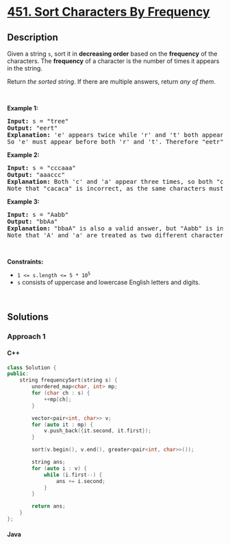 # [451. Sort Characters By Frequency](https://leetcode.com/problems/sort-characters-by-frequency)

## Description

<p>Given a string <code>s</code>, sort it in <strong>decreasing order</strong> based on the <strong>frequency</strong> of the characters. The <strong>frequency</strong> of a character is the number of times it appears in the string.</p>

<p>Return <em>the sorted string</em>. If there are multiple answers, return <em>any of them</em>.</p>
<p>&nbsp;</p>

<p><strong class="example">Example 1:</strong></p>
<pre>
<strong>Input:</strong> s = &quot;tree&quot;
<strong>Output:</strong> &quot;eert&quot;
<strong>Explanation:</strong> &#39;e&#39; appears twice while &#39;r&#39; and &#39;t&#39; both appear once.
So &#39;e&#39; must appear before both &#39;r&#39; and &#39;t&#39;. Therefore &quot;eetr&quot; is also a valid answer.
</pre>

<p><strong class="example">Example 2:</strong></p>
<pre>
<strong>Input:</strong> s = &quot;cccaaa&quot;
<strong>Output:</strong> &quot;aaaccc&quot;
<strong>Explanation:</strong> Both &#39;c&#39; and &#39;a&#39; appear three times, so both &quot;cccaaa&quot; and &quot;aaaccc&quot; are valid answers.
Note that &quot;cacaca&quot; is incorrect, as the same characters must be together.
</pre>

<p><strong class="example">Example 3:</strong></p>
<pre>
<strong>Input:</strong> s = &quot;Aabb&quot;
<strong>Output:</strong> &quot;bbAa&quot;
<strong>Explanation:</strong> &quot;bbaA&quot; is also a valid answer, but &quot;Aabb&quot; is incorrect.
Note that &#39;A&#39; and &#39;a&#39; are treated as two different characters.
</pre>
<p>&nbsp;</p>

<p><strong>Constraints:</strong></p>
<ul>
    <li><code>1 &lt;= s.length &lt;= 5 * 10<sup>5</sup></code></li>
    <li><code>s</code> consists of uppercase and lowercase English letters and digits.</li>
</ul>
<p>&nbsp;</p>

## Solutions

### **Approach 1**

<!-- tabs:start -->

#### C++

```cpp
class Solution {
public:
    string frequencySort(string s) {
        unordered_map<char, int> mp;
        for (char ch : s) {
            ++mp[ch];
        }

        vector<pair<int, char>> v;
        for (auto it : mp) {
            v.push_back({it.second, it.first});
        }

        sort(v.begin(), v.end(), greater<pair<int, char>>());

        string ans;
        for (auto i : v) {
            while (i.first--) {
                ans += i.second;
            }
        }

        return ans;
    }
};
```

#### Java

```java

```